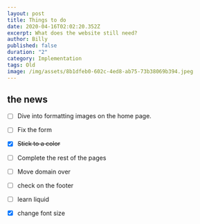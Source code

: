```yaml
---
layout: post
title: Things to do
date: 2020-04-16T02:02:20.352Z
excerpt: What does the website still need?
author: Billy
published: false
duration: "2"
category: Implementation
tags: Old
image: /img/assets/8b1dfeb0-602c-4ed8-ab75-73b38069b394.jpeg
---
```

## the news

- [ ] Dive into formatting images on the home page.
- [ ] Fix the form
- [x] ~~Stick to a color~~
- [ ] Complete the rest of the pages
- [ ] Move domain over

- [ ] check on the footer
- [ ] learn liquid
- [x] change font size

